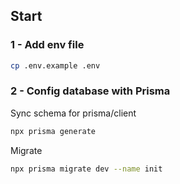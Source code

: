 ## Start
### 1 - Add env file
```sh
cp .env.example .env
```
### 2 - Config database with Prisma
Sync schema for prisma/client
```sh
npx prisma generate
```
Migrate
```sh
npx prisma migrate dev --name init
```
